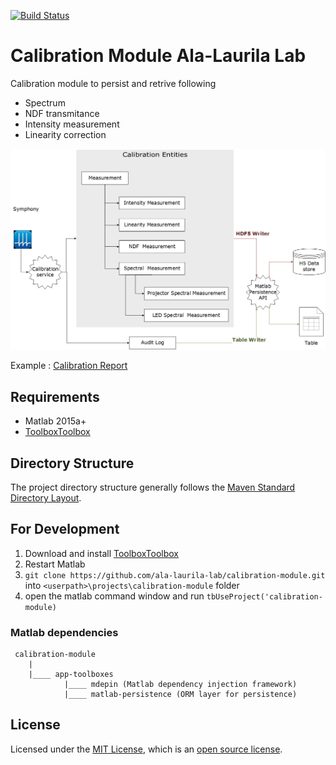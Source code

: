 [![Build Status](https://build.nbe.aalto.fi/buildStatus/icon?job=validateCalibrationModule)](https://build.nbe.aalto.fi/job/validateCalibrationModule/)

# Calibration Module Ala-Laurila Lab

Calibration module to persist and retrive following

- Spectrum
- NDF transmitance
- Intensity measurement
- Linearity correction

![Architecture](etc/calibration-module.png)

Example : [Calibration Report](reports/projector_calibration_23_Mar_17.ipynb)

## Requirements

- Matlab 2015a+
- [ToolboxToolbox](https://github.com/ToolboxHub/ToolboxToolbox)

## Directory Structure

The project directory structure generally follows the [Maven Standard Directory Layout](https://maven.apache.org/guides/introduction/introduction-to-the-standard-directory-layout.html).

## For Development

1. Download and install [ToolboxToolbox](https://github.com/ToolboxHub/ToolboxToolbox)
2. Restart Matlab
3. `git clone https://github.com/ala-laurila-lab/calibration-module.git` into `<userpath>\projects\calibration-module` folder 
4. open the matlab command window and run `tbUseProject('calibration-module)`

### Matlab dependencies
    
     calibration-module
        |
        |____ app-toolboxes
                |____ mdepin (Matlab dependency injection framework) 
                |____ matlab-persistence (ORM layer for persistence)      

## License

Licensed under the [MIT License](https://opensource.org/licenses/MIT), which is an [open source license](https://opensource.org/docs/osd).
